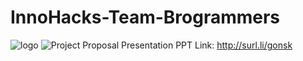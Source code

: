 # InnoHacks-Team-Brogrammers
![logo](https://user-images.githubusercontent.com/114443660/233858370-4abfb5d2-81a0-4f6b-b8ba-034103d80e1d.png)
![Project Proposal Presentation](https://user-images.githubusercontent.com/114443660/233905142-a081f522-a608-4306-8096-411abd5b99de.gif)
PPT Link: http://surl.li/gonsk
